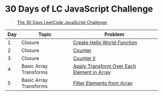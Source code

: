 # 30 Days of LC JavaScript Challenge

> [The 30 Days LeetCode JavaScript Challenge](https://leetcode.com/discuss/study-guide/3458761/)

| Day | Topic                  | Problem                                                                 |
| --- | ---------------------- | ----------------------------------------------------------------------- |
| 1   | Closure                | [Create Hello World Function](./problems/Day1/README.md)                |
| 2   | Closure                | [Counter](./problems/Day2/README.md)                                    |
| 3   | Closure                | [Counter II](./problems/Day3/README.md)                                 |
| 4   | Basic Array Transforms | [Apply Transform Over Each Element in Array](./problems/Day4/README.md) |
| 5   | Basic Array Transforms | [Filter Elements from Array](./problems/Day5/README.md)                 |
